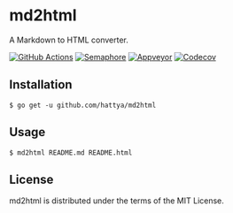 # md2html

A Markdown to HTML converter.

[![GitHub Actions](https://github.com/hattya/md2html/workflows/CI/badge.svg)](https://github.com/hattya/md2html/actions?query=workflow:CI)
[![Semaphore](https://semaphoreci.com/api/v1/hattya/md2html/branches/master/badge.svg)](https://semaphoreci.com/hattya/md2html)
[![Appveyor](https://ci.appveyor.com/api/projects/status/s0gjff110mlep6tr/branch/master?svg=true)](https://ci.appveyor.com/project/hattya/md2html)
[![Codecov](https://codecov.io/gh/hattya/md2html/branch/master/graph/badge.svg)](https://codecov.io/gh/hattya/md2html)


## Installation

```console
$ go get -u github.com/hattya/md2html
```


## Usage

```console
$ md2html README.md README.html
```


## License

md2html is distributed under the terms of the MIT License.
